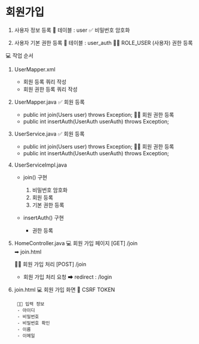 # 회원가입 

1. 사용자 정보 등록
    🎁 테이블 : user
    ✅ 비밀번호 암호화

2. 사용자 기본 권한 등록
    🎁 테이블 : user_auth
    👩‍💼 ROLE_USER (사용자) 권한 등록


💻 작업 순서
1. UserMapper.xml 
    - 회원 등록 쿼리 작성
    - 회원 권한 등록 쿼리 작성

2. UserMapper.java
    ✅ 회원 등록
    - public int join(Users user) throws Exception;
    👩‍💼 회원 권한 등록
    - public int insertAuth(UserAuth userAuth) throws Exception;

3. UserService.java
    ✅ 회원 등록
    - public int join(Users user) throws Exception;
    👩‍💼 회원 권한 등록
    - public int insertAuth(UserAuth userAuth) throws Exception;

4. UserServiceImpl.java
    - join() 구현
        1. 비밀번호 암호화
        2. 회원 등록
        3. 기본 권한 등록

    - insertAuth() 구현
        - 권한 등록

5. HomeController.java
    💻 회원 가입 페이지
    [GET] /join        
    ➡ join.html

    👩‍💻 회원 가입 처리
    [POST] /join
    - 회원 가입 처리 요청
    ➡ redirect : /login


6. join.html
    💻 회원 가입 화면
        💍 CSRF TOKEN
        
        👩‍💼 입력 정보
        - 아이디
        - 비밀번호
        - 비밀번호 확인
        - 이름
        - 이메일